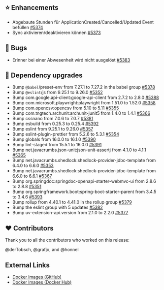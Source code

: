 ## ⭐ Enhancements

- Abgebaute Stunden für ApplicationCreated/Cancelled/Updated Event befüllen [#5374](https://github.com/urlaubsverwaltung/urlaubsverwaltung/issues/5374)
- Sync aktivieren/deaktivieren können [#5373](https://github.com/urlaubsverwaltung/urlaubsverwaltung/issues/5373)

## 🐞 Bugs

- Erinner bei einer Abwesenheit wird nicht ausgelöst [#5383](https://github.com/urlaubsverwaltung/urlaubsverwaltung/issues/5383)

## 🔨 Dependency upgrades

- Bump `@babel`/preset-env from 7.27.1 to 7.27.2 in the babel group [#5378](https://github.com/urlaubsverwaltung/urlaubsverwaltung/pull/5378)
- Bump `@eslint`/js from 9.25.1 to 9.26.0 [#5352](https://github.com/urlaubsverwaltung/urlaubsverwaltung/pull/5352)
- Bump com.google.api-client:google-api-client from 2.7.2 to 2.8.0 [#5388](https://github.com/urlaubsverwaltung/urlaubsverwaltung/pull/5388)
- Bump com.microsoft.playwright:playwright from 1.51.0 to 1.52.0 [#5358](https://github.com/urlaubsverwaltung/urlaubsverwaltung/pull/5358)
- Bump com.opencsv:opencsv from 5.10 to 5.11 [#5355](https://github.com/urlaubsverwaltung/urlaubsverwaltung/pull/5355)
- Bump com.tngtech.archunit:archunit-junit5 from 1.4.0 to 1.4.1 [#5366](https://github.com/urlaubsverwaltung/urlaubsverwaltung/pull/5366)
- Bump cssnano from 7.0.6 to 7.0.7 [#5381](https://github.com/urlaubsverwaltung/urlaubsverwaltung/pull/5381)
- Bump esbuild from 0.25.3 to 0.25.4 [#5392](https://github.com/urlaubsverwaltung/urlaubsverwaltung/pull/5392)
- Bump eslint from 9.25.1 to 9.26.0 [#5357](https://github.com/urlaubsverwaltung/urlaubsverwaltung/pull/5357)
- Bump eslint-plugin-prettier from 5.2.6 to 5.3.1 [#5354](https://github.com/urlaubsverwaltung/urlaubsverwaltung/pull/5354)
- Bump globals from 16.0.0 to 16.1.0 [#5390](https://github.com/urlaubsverwaltung/urlaubsverwaltung/pull/5390)
- Bump lint-staged from 15.5.1 to 16.0.0 [#5391](https://github.com/urlaubsverwaltung/urlaubsverwaltung/pull/5391)
- Bump net.javacrumbs.json-unit:json-unit-assertj from 4.1.0 to 4.1.1 [#5365](https://github.com/urlaubsverwaltung/urlaubsverwaltung/pull/5365)
- Bump net.javacrumbs.shedlock:shedlock-provider-jdbc-template from 6.4.0 to 6.6.0 [#5353](https://github.com/urlaubsverwaltung/urlaubsverwaltung/pull/5353)
- Bump net.javacrumbs.shedlock:shedlock-provider-jdbc-template from 6.6.0 to 6.6.1 [#5367](https://github.com/urlaubsverwaltung/urlaubsverwaltung/pull/5367)
- Bump org.springdoc:springdoc-openapi-starter-webmvc-ui from 2.8.6 to 2.8.8 [#5351](https://github.com/urlaubsverwaltung/urlaubsverwaltung/pull/5351)
- Bump org.springframework.boot:spring-boot-starter-parent from 3.4.5 to 3.4.6 [#5393](https://github.com/urlaubsverwaltung/urlaubsverwaltung/pull/5393)
- Bump rollup from 4.40.1 to 4.41.0 in the rollup group [#5379](https://github.com/urlaubsverwaltung/urlaubsverwaltung/pull/5379)
- Bump the eslint group with 5 updates [#5382](https://github.com/urlaubsverwaltung/urlaubsverwaltung/pull/5382)
- Bump uv-extension-api.version from 2.1.0 to 2.2.0 [#5377](https://github.com/urlaubsverwaltung/urlaubsverwaltung/pull/5377)

## ❤️ Contributors

Thank you to all the contributors who worked on this release:

@derTobsch, @grafjo, and @honnel
## External Links

- [Docker Images (GitHub)](https://github.com/urlaubsverwaltung/urlaubsverwaltung/pkgs/container/urlaubsverwaltung%2Furlaubsverwaltung)
- [Docker Images (Docker Hub)](https://hub.docker.com/r/urlaubsverwaltung/urlaubsverwaltung)
